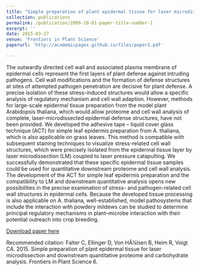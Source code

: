 ```yaml
---
title: "Simple preparation of plant epidermal tissue for laser microdissection and downstream quantitative proteome and carbohydrate analysis"
collection: publications
permalink: /publication/2009-10-01-paper-title-number-1
excerpt: ''
date: 2015-03-27
venue: 'Frontiers in Plant Science'
paperurl: 'http://academicpages.github.io/files/paper1.pdf'

---
```

The outwardly directed cell wall and associated plasma membrane of epidermal cells represent the first layers of plant defense against intruding pathogens. Cell wall modifications and the formation of defense structures at sites of attempted pathogen penetration are decisive for plant defense. A precise isolation of these stress-induced structures would allow a specific analysis of regulatory mechanism and cell wall adaption. However, methods for large-scale epidermal tissue preparation from the model plant Arabidopsis thaliana, which would allow proteome and cell wall analysis of complete, laser-microdissected epidermal defense structures, have not been provided. We developed the adhesive tape – liquid cover glass technique (ACT) for simple leaf epidermis preparation from A. thaliana, which is also applicable on grass leaves. This method is compatible with subsequent staining techniques to visualize stress-related cell wall structures, which were precisely isolated from the epidermal tissue layer by laser microdissection (LM) coupled to laser pressure catapulting. We successfully demonstrated that these specific epidermal tissue samples could be used for quantitative downstream proteome and cell wall analysis. The development of the ACT for simple leaf epidermis preparation and the compatibility to LM and downstream quantitative analysis opens new possibilities in the precise examination of stress- and pathogen-related cell wall structures in epidermal cells. Because the developed tissue processing is also applicable on A. thaliana, well-established, model pathosystems that include the interaction with powdery mildews can be studied to determine principal regulatory mechanisms in plant–microbe interaction with their potential outreach into crop breeding.

[Download paper here](http://reneheim.github.io/files/act.pdf)

Recommended citation: Falter C, Ellinger D, Von HÃ¼lsen B, Heim R, Voigt CA. 2015. Simple preparation of plant epidermal tissue for laser microdissection and downstream quantitative proteome and carbohydrate analysis. Frontiers in Plant Science 6.
